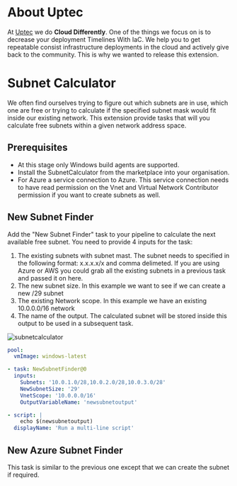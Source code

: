 # About Uptec

At [Uptec](https://uptec.io) we do **Cloud Differently**. One of the things we focus on is to decrease your deployment Timelines With IaC. We help you to get repeatable consist infrastructure deployments in the cloud and actively give back to the community. This is why we wanted to release this extension.

# Subnet Calculator

We often find ourselves trying to figure out which subnets are in use, which one are free or trying to calculate if the specified subnet mask would fit inside our existing network. This extension provide tasks that will you calculate free subnets within a given network address space.

## Prerequisites

- At this stage only Windows build agents are supported.
- Install the SubnetCalculator from the marketplace into your organisation.
- For Azure a service connection to Azure. This service connection needs to have read permission on the Vnet and Virtual Network Contributor permission if you want to create subnets as well.

## New Subnet Finder

Add the "New Subnet Finder" task to your pipeline to calculate the next available free subnet. You need to provide 4 inputs for the task:

1. The existing subnets with subnet mast. The subnet needs to specified in the following format: x.x.x.x/x and comma delimeted. If you are using Azure or AWS you could grab all the existing subnets in a previous task and passed it on here.
2. The new subnet size. In this example we want to see if we can create a new /29 subnet
3. The existing Network scope. In this example we have an existing 10.0.0.0/16 network
4. The name of the output. The calculated subnet will be stored inside this output to be used in a subsequent task.

![subnetcalculator]([image.png](https://github.com/uptecio/New-Subnet-Finder/blob/main/images/NewSubnetCalculatorTask.PNG))

```yml
pool:
  vmImage: windows-latest

- task: NewSubnetFinder@0
  inputs:
    Subnets: '10.0.1.0/28,10.0.2.0/28,10.0.3.0/28'
    NewSubnetSize: '29'
    VnetScope: '10.0.0.0/16'
    OutputVariableName: 'newsubnetoutput'

- script: |
    echo $(newsubnetoutput)
  displayName: 'Run a multi-line script'
```

## New Azure Subnet Finder

This task is similar to the previous one except that we can create the subnet if required.
